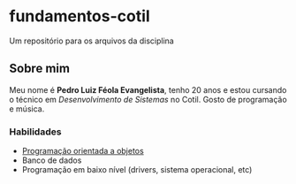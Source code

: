 # fundamentos-cotil
Um repositório para os arquivos da disciplina

## Sobre mim

Meu nome é **Pedro Luiz Féola Evangelista**, tenho 20 anos e estou cursando o técnico em _Desenvolvimento de Sistemas_ no Cotil. Gosto de programação e música.

### Habilidades

- [Programação orientada a objetos](https://pt.wikipedia.org/wiki/Programa%C3%A7%C3%A3o_orientada_a_objetos)
- Banco de dados
- Programação em baixo nível (drivers, sistema operacional, etc)